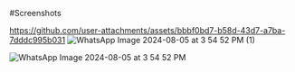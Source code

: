#Screenshots

https://github.com/user-attachments/assets/bbbf0bd7-b58d-43d7-a7ba-7dddc995b031
![WhatsApp Image 2024-08-05 at 3 54 52 PM (1)](https://github.com/user-attachments/assets/9d56e666-5237-42a0-a376-26db3cc586a5)

![WhatsApp Image 2024-08-05 at 3 54 52 PM](https://github.com/user-attachments/assets/e0b7834e-0af7-4f66-a6ea-37a231c88c28)


